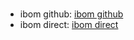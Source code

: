 # 


  
* ibom github: [ibom github](kicad\current_version\working\bom\ibom.html)
* ibom direct: [ibom direct](https://raw.githack.com/oomlout//main/kicad/current_version/working/bom/ibom.html)








